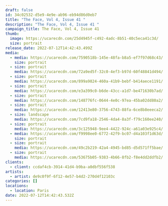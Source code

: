 ```yaml
---
draft: false
id: 34c02532-d5e9-4e9e-ab96-eb94d86d0eb7
title: "The Face, Vol 4, Issue 41 "
description: "The Face, Vol 4, Issue 41 "
campaign_title: The Face, Vol 4, Issue 41
thumb:
  image: https://ucarecdn.com/25d4945f-c492-4adc-8b51-40c5eca41c3d/
  size: portrait
release_date: 2022-07-12T14:42:43.499Z
media:
  - media: https://ucarecdn.com/7590518b-145e-48fa-b8a5-ef7f97d68c43/
    size: portrait
  - size: portrait
    media: https://ucarecdn.com/72a9ed5f-32c0-4ef3-b97d-60f48841d494/
  - size: portrait
    media: https://ucarecdn.com/899a9824-460a-41b9-bebf-b414aece1191/
  - size: portrait
    media: https://ucarecdn.com/e3a399c0-b6de-43cc-a1d7-be471630b7ad/
  - size: portrait
    media: https://ucarecdn.com/148776fc-0644-4e0c-97ea-45ba02dd80a2/
  - size: portrait
    media: https://ucarecdn.com/12413e80-3756-4743-88fa-6ce8b8eeeca2/
  - size: landscape
    media: https://ucarecdn.com/7cd9fa18-2546-4da4-8a3f-f79c160ee240/
  - size: portrait
    media: https://ucarecdn.com/3c125948-9ee4-4422-924c-a61a03e925c4/
  - media: https://ucarecdn.com/f9998ee0-6772-42f9-bc07-d4a103f1d63d/
    size: portrait
  - size: portrait
    media: https://ucarecdn.com/49c2b219-42a4-4945-bd85-d5d571ff5bae/
  - size: portrait
    media: https://ucarecdn.com/53675b05-9383-4b66-8fb2-f8e4dd2ddfb2/
clients:
  - client: ccdaf4cb-3914-41d4-b9ba-a0dbf556f538
artists:
  - artist: de9c0f9f-6f12-4e57-b4d2-270d4f12103c
categories: []
locations:
  - location: Paris
date: 2022-07-12T14:42:43.532Z
---
```

